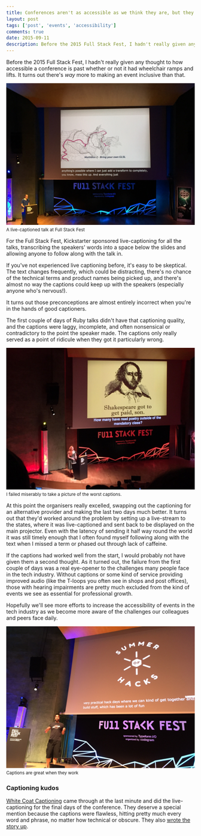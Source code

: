 ```yaml
---
title: Conferences aren't as accessible as we think they are, but they're getting better
layout: post
tags: ['post', 'events', 'accessibility']
comments: true
date: 2015-09-11
description: Before the 2015 Full Stack Fest, I hadn't really given any thought to how accessible a conference is past whether or not it had wheelchair ramps and lifts. It turns out there's _way_ more to making an event inclusive than that.
---
```


Before the 2015 Full Stack Fest, I hadn't really given any thought to how accessible a conference is past whether or not it had wheelchair ramps and lifts. It turns out there's _way_ more to making an event inclusive than that.

![A live-captioned talk at Full Stack Fest](./images/2015-09-11_good2.jpg) <small>A live-captioned talk at Full Stack Fest</small>

For the Full Stack Fest, Kickstarter sponsored live-captioning for all the talks, transcribing the speakers' words into a space below the slides and allowing anyone to follow along with the talk in.

If you've not experienced live captioning before, it's easy to be skeptical. The text changes frequently, which could be distracting, there's no chance of the technical terms and product names being picked up, and there's almost no way the captions could keep up with the speakers (especially anyone who's nervous!).

It turns out those preconceptions are almost entirely incorrect when you're in the hands of good captioners.

The first couple of days of Ruby talks didn't have that captioning quality, and the captions were laggy, incomplete, and often nonsensical or contradictory to the point the speaker made. The captions only really served as a point of ridicule when they got it particularly wrong.

![Less useful captions at Full Stack Fest](./images/2015-09-11_poor.jpg) <small>I failed miserably to take a picture of the worst captions.</small>

At this point the organisers really excelled, swapping out the captioning for an alternative provider and making the last two days much better. It turns out that they'd worked around the problem by setting up a live-stream to the states, where it was live-captioned and sent back to be displayed on the main projector. Even with the latency of sending it half way round the world it was still timely enough that I often found myself following along with the text when I missed a term or phased out through lack of caffeine.

If the captions had worked well from the start, I would probably not have given them a second thought. As it turned out, the failure from the first couple of days was a real eye-opener to the challenges many people face in the tech industry. Without captions or some kind of service providing improved audio (like the T-loops you often see in shops and post offices), those with hearing impairments are pretty much excluded from the kind of events we see as essential for professional growth.

Hopefully we'll see more efforts to increase the accessibility of events in the tech industry as we become more aware of the challenges our colleagues and peers face daily.

![A live-captioned talk at Full Stack Fest](./images/2015-09-11_good.jpg) <small>Captions are great when they work</small>

### Captioning kudos

[White Coat Captioning](http://www.whitecoatcaptioning.com/) came through at the last minute and did the live-captioning for the final days of the conference. They deserve a special mention because the captions were flawless, hitting pretty much every word and phrase, no matter how technical or obscure. They also [wrote the story up](https://storify.com/whitecoatcapxg/help-is-here).
